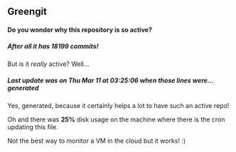 ## Greengit

#### Do you wonder why this repository is so active?

##### After all it has 18199 commits!

But is it *really* active? Well...

##### Last update was on Thu Mar 11 at 03:25:06 when those lines were... generated

Yes, generated, because it certainly helps a lot to have such an active repo!

Oh and there was **25%** disk usage on the machine
where there is the cron updating this file.

Not the best way to monitor a VM in the cloud but it works! :)
